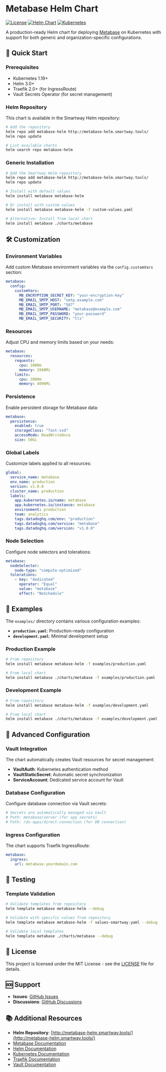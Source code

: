# Metabase Helm Chart

[![License](https://img.shields.io/badge/License-MIT-blue.svg)](LICENSE)
[![Helm Chart](https://img.shields.io/badge/Helm-Chart-blue.svg)](https://helm.sh/)
[![Kubernetes](https://img.shields.io/badge/Kubernetes-1.19%2B-blue.svg)](https://kubernetes.io/)

A production-ready Helm chart for deploying [Metabase](https://www.metabase.com/) on Kubernetes with support for both generic and organization-specific configurations.

## 🚀 Quick Start

### Prerequisites

- Kubernetes 1.19+
- Helm 3.0+
- Traefik 2.0+ (for IngressRoute)
- Vault Secrets Operator (for secret management)

### Helm Repository

This chart is available in the Smartway Helm repository:

```bash
# Add the repository
helm repo add metabase-helm http://metabase-helm.smartway.tools/
helm repo update

# List available charts
helm search repo metabase-helm
```

### Generic Installation

```bash
# Add the Smartway Helm repository
helm repo add metabase-helm http://metabase-helm.smartway.tools/
helm repo update

# Install with default values
helm install metabase metabase-helm

# Or install with custom values
helm install metabase metabase-helm -f custom-values.yaml

# Alternative: Install from local chart
helm install metabase ./charts/metabase
```


## 🛠️ Customization

### Environment Variables

Add custom Metabase environment variables via the `config.customVars` section:

```yaml
metabase:
  config:
    customVars:
      MB_ENCRYPTION_SECRET_KEY: "your-encryption-key"
      MB_EMAIL_SMTP_HOST: "smtp.example.com"
      MB_EMAIL_SMTP_PORT: "587"
      MB_EMAIL_SMTP_USERNAME: "metabase@example.com"
      MB_EMAIL_SMTP_PASSWORD: "your-password"
      MB_EMAIL_SMTP_SECURITY: "tls"
```

### Resources

Adjust CPU and memory limits based on your needs:

```yaml
metabase:
  resources:
    requests:
      cpu: 1000m
      memory: 2048Mi
    limits:
      cpu: 2000m
      memory: 4096Mi
```

### Persistence

Enable persistent storage for Metabase data:

```yaml
metabase:
  persistence:
    enabled: true
    storageClass: "fast-ssd"
    accessMode: ReadWriteOnce
    size: 50Gi
```

### Global Labels

Customize labels applied to all resources:

```yaml
global:
  service_name: metabase
  env_name: production
  version: v1.0.0
  cluster_name: production
  labels:
    app.kubernetes.io/name: metabase
    app.kubernetes.io/instance: metabase
    environment: production
    team: analytics
    tags.datadoghq.com/env: "production"
    tags.datadoghq.com/service: "metabase"
    tags.datadoghq.com/version: "v1.0.0"
```

### Node Selection

Configure node selectors and tolerations:

```yaml
metabase:
  nodeSelector:
    node-type: "compute-optimized"
  tolerations:
    - key: "dedicated"
      operator: "Equal"
      value: "metabase"
      effect: "NoSchedule"
```

## 📁 Examples

The `examples/` directory contains various configuration examples:

- **`production.yaml`**: Production-ready configuration
- **`development.yaml`**: Minimal development setup

### Production Example

```bash
# From repository
helm install metabase metabase-helm -f examples/production.yaml

# From local chart
helm install metabase ./charts/metabase -f examples/production.yaml
```

### Development Example

```bash
# From repository
helm install metabase metabase-helm -f examples/development.yaml

# From local chart
helm install metabase ./charts/metabase -f examples/development.yaml
```

## 🔧 Advanced Configuration

### Vault Integration

The chart automatically creates Vault resources for secret management:

- **VaultAuth**: Kubernetes authentication method
- **VaultStaticSecret**: Automatic secret synchronization
- **ServiceAccount**: Dedicated service account for Vault

### Database Configuration

Configure database connection via Vault secrets:

```yaml
# Secrets are automatically managed via Vault
# Path: metabase/server (for app secrets)
# Path: rds-apps/direct-connection (for DB connection)
```

### Ingress Configuration

The chart supports Traefik IngressRoute:

```yaml
metabase:
  ingress:
    url: metabase.yourdomain.com
```

## 🧪 Testing

### Template Validation

```bash
# Validate templates from repository
helm template metabase metabase-helm --debug

# Validate with specific values from repository
helm template metabase metabase-helm -f values-smartway.yaml --debug

# Validate local templates
helm template metabase ./charts/metabase --debug
```


## 📄 License

This project is licensed under the MIT License - see the [LICENSE](LICENSE) file for details.

## 🆘 Support

- **Issues**: [GitHub Issues](https://github.com/ZeroGachis/metabase-helm-chart/issues)
- **Discussions**: [GitHub Discussions](https://github.com/ZeroGacis/metabase-helm-chart/discussions)

## 📚 Additional Resources

- **Helm Repository**: [http://metabase-helm.smartway.tools/](http://metabase-helm.smartway.tools/)
- [Metabase Documentation](https://www.metabase.com/docs/)
- [Helm Documentation](https://helm.sh/docs/)
- [Kubernetes Documentation](https://kubernetes.io/docs/)
- [Traefik Documentation](https://doc.traefik.io/traefik/)
- [Vault Documentation](https://www.vaultproject.io/docs)
